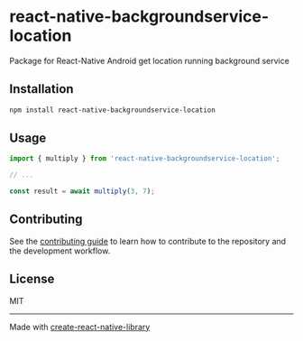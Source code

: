 # react-native-backgroundservice-location

Package for React-Native Android get location running background service

## Installation

```sh
npm install react-native-backgroundservice-location
```

## Usage

```js
import { multiply } from 'react-native-backgroundservice-location';

// ...

const result = await multiply(3, 7);
```

## Contributing

See the [contributing guide](CONTRIBUTING.md) to learn how to contribute to the repository and the development workflow.

## License

MIT

---

Made with [create-react-native-library](https://github.com/callstack/react-native-builder-bob)
